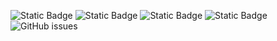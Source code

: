 ![Static Badge](https://img.shields.io/badge/blacklists-61-000000) ![Static Badge](https://img.shields.io/badge/blacklisted-2934141-cc0000) ![Static Badge](https://img.shields.io/badge/whitelisted-2250-00CC00) ![Static Badge](https://img.shields.io/badge/streaming_blacklist-28107-000000) ![GitHub issues](https://img.shields.io/github/issues/fabriziosalmi/blacklists)
